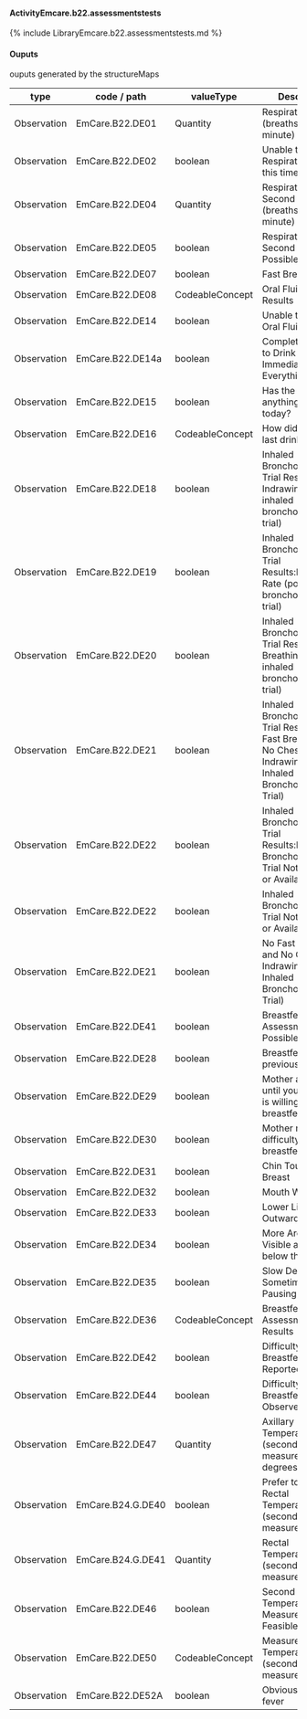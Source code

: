 #### ActivityEmcare.b22.assessmentstests

{% include LibraryEmcare.b22.assessmentstests.md %}
#### Ouputs

ouputs generated by the structureMaps

| type | code / path | valueType | Description |
|---|---|---|---|
| Observation | EmCare.B22.DE01 | Quantity | Respiratory Rate (breaths per minute) |
| Observation | EmCare.B22.DE02 | boolean | Unable to perform Respiratory Rate at this time |
| Observation | EmCare.B22.DE04 | Quantity | Respiratory Rate Second Count (breaths per minute) |
| Observation | EmCare.B22.DE05 | boolean | Respiratory Rate Second Count Not Possible |
| Observation | EmCare.B22.DE07 | boolean | Fast Breathing |
| Observation | EmCare.B22.DE08 | CodeableConcept | Oral Fluid Test Results |
| Observation | EmCare.B22.DE14 | boolean | Unable to Perform Oral Fluid Test |
| Observation | EmCare.B22.DE14a | boolean | Completely Unable to Drink or Vomits Immediately / Everything |
| Observation | EmCare.B22.DE15 | boolean | Has the Child had anything to drink today? |
| Observation | EmCare.B22.DE16 | CodeableConcept | How did the child last drink |
| Observation | EmCare.B22.DE18 | boolean | Inhaled Bronchodilator Trial Results:Chest Indrawing (post inhaled bronchodilator trial) |
| Observation | EmCare.B22.DE19 | boolean | Inhaled Bronchodilator Trial Results:Respiratory Rate (post inhaled bronchodilator trial) |
| Observation | EmCare.B22.DE20 | boolean | Inhaled Bronchodilator Trial Results:Fast Breathing (post inhaled bronchodilator trial) |
| Observation | EmCare.B22.DE21 | boolean | Inhaled Bronchodilator Trial Results:No Fast Breathing and No Chest Indrawing (post Inhaled Bronchodilator Trial) |
| Observation | EmCare.B22.DE22 | boolean | Inhaled Bronchodilator Trial Results:Inhaled Bronchodilator Trial Not Feasible or Available |
| Observation | EmCare.B22.DE22 | boolean | Inhaled Bronchodilator Trial Not Feasible or Available |
| Observation | EmCare.B22.DE21 | boolean | No Fast Breathing and No Chest Indrawing (post Inhaled Bronchodilator Trial) |
| Observation | EmCare.B22.DE41 | boolean | Breastfeeding Assessment Not Possible |
| Observation | EmCare.B22.DE28 | boolean | Breastfed in the previous hour |
| Observation | EmCare.B22.DE29 | boolean | Mother able to wait until young infant is willing to breastfeed again |
| Observation | EmCare.B22.DE30 | boolean | Mother reports difficulty breastfeeding |
| Observation | EmCare.B22.DE31 | boolean | Chin Touching Breast |
| Observation | EmCare.B22.DE32 | boolean | Mouth Wide Open |
| Observation | EmCare.B22.DE33 | boolean | Lower Lip Turned Outwards |
| Observation | EmCare.B22.DE34 | boolean | More Areola Visible above than below the Mouth |
| Observation | EmCare.B22.DE35 | boolean | Slow Deep Sucks, Sometimes Pausing |
| Observation | EmCare.B22.DE36 | CodeableConcept | Breastfeeding Assessment Results |
| Observation | EmCare.B22.DE42 | boolean | Difficulty Breastfeeding Reported |
| Observation | EmCare.B22.DE44 | boolean | Difficulty Breastfeeding Observed |
| Observation | EmCare.B22.DE47 | Quantity | Axillary Temperature (second measurement, degrees Celcius) |
| Observation | EmCare.B24.G.DE40 | boolean | Prefer to take Rectal Temperature (second measurement) |
| Observation | EmCare.B24.G.DE41 | Quantity | Rectal Temperature (second measurement) |
| Observation | EmCare.B22.DE46 | boolean | Second Temperature Measurement Not Feasible |
| Observation | EmCare.B22.DE50 | CodeableConcept | Measured Temperature (second measurement) |
| Observation | EmCare.B22.DE52A | boolean | Obvious cause of fever |

